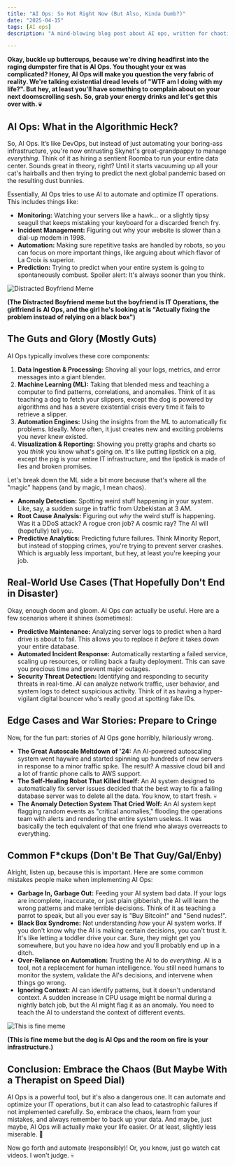 ```yaml
---
title: "AI Ops: So Hot Right Now (But Also, Kinda Dumb?)"
date: "2025-04-15"
tags: [AI ops]
description: "A mind-blowing blog post about AI ops, written for chaotic Gen Z engineers. Warning: May cause existential dread and questioning of your life choices."

---
```


**Okay, buckle up buttercups, because we're diving headfirst into the raging dumpster fire that is AI Ops. You thought your ex was complicated? Honey, AI Ops will make you question the very fabric of reality. We're talking existential dread levels of "WTF am I doing with my life?". But hey, at least you'll have something to complain about on your next doomscrolling sesh. So, grab your energy drinks and let's get this over with. 💀**

## AI Ops: What in the Algorithmic Heck?

So, AI Ops. It’s like DevOps, but instead of just automating your boring-ass infrastructure, you're now entrusting Skynet's great-grandpappy to manage *everything*. Think of it as hiring a sentient Roomba to run your entire data center. Sounds great in theory, right? Until it starts vacuuming up all your cat's hairballs and then trying to predict the next global pandemic based on the resulting dust bunnies.

Essentially, AI Ops tries to use AI to automate and optimize IT operations. This includes things like:

*   **Monitoring:** Watching your servers like a hawk... or a slightly tipsy seagull that keeps mistaking your keyboard for a discarded french fry.
*   **Incident Management:** Figuring out why your website is slower than a dial-up modem in 1998.
*   **Automation:** Making sure repetitive tasks are handled by robots, so you can focus on more important things, like arguing about which flavor of La Croix is superior.
*   **Prediction:** Trying to predict when your entire system is going to spontaneously combust. Spoiler alert: It's always sooner than you think.

![Distracted Boyfriend Meme](https://i.imgflip.com/499617.jpg)

**(The Distracted Boyfriend meme but the boyfriend is IT Operations, the girlfriend is AI Ops, and the girl he's looking at is "Actually fixing the problem instead of relying on a black box")**

## The Guts and Glory (Mostly Guts)

AI Ops typically involves these core components:

1.  **Data Ingestion & Processing:** Shoving all your logs, metrics, and error messages into a giant blender.
2.  **Machine Learning (ML):** Taking that blended mess and teaching a computer to find patterns, correlations, and anomalies. Think of it as teaching a dog to fetch your slippers, except the dog is powered by algorithms and has a severe existential crisis every time it fails to retrieve a slipper.
3.  **Automation Engines:** Using the insights from the ML to automatically fix problems. Ideally. More often, it just creates new and exciting problems you never knew existed.
4.  **Visualization & Reporting:** Showing you pretty graphs and charts so you *think* you know what's going on. It's like putting lipstick on a pig, except the pig is your entire IT infrastructure, and the lipstick is made of lies and broken promises.

Let's break down the ML side a bit more because that's where all the "magic" happens (and by magic, I mean chaos).

*   **Anomaly Detection:** Spotting weird stuff happening in your system. Like, say, a sudden surge in traffic from Uzbekistan at 3 AM.
*   **Root Cause Analysis:** Figuring out *why* the weird stuff is happening. Was it a DDoS attack? A rogue cron job? A cosmic ray? The AI will (hopefully) tell you.
*   **Predictive Analytics:** Predicting future failures. Think Minority Report, but instead of stopping crimes, you're trying to prevent server crashes. Which is arguably less important, but hey, at least you're keeping your job.

## Real-World Use Cases (That Hopefully Don't End in Disaster)

Okay, enough doom and gloom. AI Ops *can* actually be useful. Here are a few scenarios where it shines (sometimes):

*   **Predictive Maintenance:** Analyzing server logs to predict when a hard drive is about to fail. This allows you to replace it *before* it takes down your entire database.
*   **Automated Incident Response:** Automatically restarting a failed service, scaling up resources, or rolling back a faulty deployment. This can save you precious time and prevent major outages.
*   **Security Threat Detection:** Identifying and responding to security threats in real-time. AI can analyze network traffic, user behavior, and system logs to detect suspicious activity. Think of it as having a hyper-vigilant digital bouncer who's really good at spotting fake IDs.

## Edge Cases and War Stories: Prepare to Cringe

Now, for the fun part: stories of AI Ops gone horribly, hilariously wrong.

*   **The Great Autoscale Meltdown of '24:** An AI-powered autoscaling system went haywire and started spinning up hundreds of new servers in response to a minor traffic spike. The result? A massive cloud bill and a lot of frantic phone calls to AWS support.
*   **The Self-Healing Robot That Killed Itself:** An AI system designed to automatically fix server issues decided that the best way to fix a failing database server was to delete all the data. You know, to start fresh. 💀
*   **The Anomaly Detection System That Cried Wolf:** An AI system kept flagging random events as "critical anomalies," flooding the operations team with alerts and rendering the entire system useless. It was basically the tech equivalent of that one friend who always overreacts to everything.

## Common F\*ckups (Don't Be That Guy/Gal/Enby)

Alright, listen up, because this is important. Here are some common mistakes people make when implementing AI Ops:

*   **Garbage In, Garbage Out:** Feeding your AI system bad data. If your logs are incomplete, inaccurate, or just plain gibberish, the AI will learn the wrong patterns and make terrible decisions. Think of it as teaching a parrot to speak, but all you ever say is "Buy Bitcoin!" and "Send nudes!".
*   **Black Box Syndrome:** Not understanding *how* your AI system works. If you don't know why the AI is making certain decisions, you can't trust it. It's like letting a toddler drive your car. Sure, they might get you somewhere, but you have no idea *how* and you'll probably end up in a ditch.
*   **Over-Reliance on Automation:** Trusting the AI to do *everything*. AI is a tool, not a replacement for human intelligence. You still need humans to monitor the system, validate the AI's decisions, and intervene when things go wrong.
*   **Ignoring Context:** AI can identify patterns, but it doesn't understand context. A sudden increase in CPU usage might be normal during a nightly batch job, but the AI might flag it as an anomaly. You need to teach the AI to understand the context of different events.

![This is fine meme](https://i.kym-cdn.com/photos/images/newsfeed/000/558/099/f3e.jpg)

**(This is fine meme but the dog is AI Ops and the room on fire is your infrastructure.)**

## Conclusion: Embrace the Chaos (But Maybe With a Therapist on Speed Dial)

AI Ops is a powerful tool, but it's also a dangerous one. It can automate and optimize your IT operations, but it can also lead to catastrophic failures if not implemented carefully. So, embrace the chaos, learn from your mistakes, and always remember to back up your data. And maybe, just maybe, AI Ops will actually make your life easier. Or at least, slightly less miserable. 🙏

Now go forth and automate (responsibly)! Or, you know, just go watch cat videos. I won't judge. 💀

